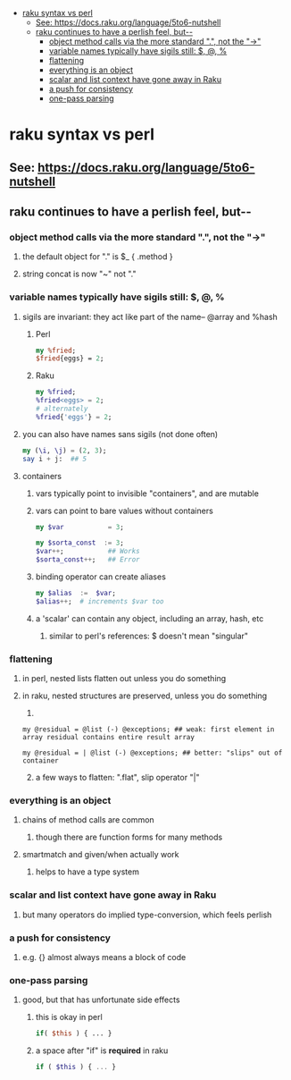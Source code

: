 - [raku syntax vs perl](#orgda3910b)
  - [See: <https://docs.raku.org/language/5to6-nutshell>](#org5749505)
  - [raku continues to have a perlish feel, but--](#org3d843b4)
    - [object method calls via the more standard ".", not the "->"](#orgc57fb46)
    - [variable names typically have sigils still: $, @, %](#orgabe7ad9)
    - [flattening](#orgf4e34ca)
    - [everything is an object](#org4800842)
    - [scalar and list context have gone away in Raku](#orgd8d49af)
    - [a push for consistency](#org432ae2d)
    - [one-pass parsing](#org5d6bd31)


<a id="orgda3910b"></a>

# raku syntax vs perl


<a id="org5749505"></a>

## See: <https://docs.raku.org/language/5to6-nutshell>


<a id="org3d843b4"></a>

## raku continues to have a perlish feel, but--


<a id="orgc57fb46"></a>

### object method calls via the more standard ".", not the "->"

1.  the default object for "." is $\_    {  .method  }

2.  string concat is now "~" not "."


<a id="orgabe7ad9"></a>

### variable names typically have sigils still: $, @, %

1.  sigils are invariant:  they act like part of the name&#x2013; @array and %hash

    1.  Perl
    
        ```perl
        my %fried;
        $fried{eggs} = 2;
        ```
    
    2.  Raku
    
        ```raku
        my %fried;
        %fried<eggs> = 2;
        # alternately
        %fried{'eggs'} = 2;
        ```

2.  you can also have names sans sigils (not done often)

    ```raku
    my (\i, \j) = (2, 3);
    say i + j:  ## 5
    ```

3.  containers

    1.  vars typically point to invisible "containers", and are mutable
    
    2.  vars can point to bare values without containers
    
        ```raku
        my $var           = 3;
        
        my $sorta_const  := 3;
        $var++;           ## Works
        $sorta_const++;   ## Error
        ```
    
    3.  binding operator can create aliases
    
        ```raku
        my $alias  :=  $var;  
        $alias++;  # increments $var too
        ```
    
    4.  a 'scalar' can contain any object, including an array, hash, etc
    
        1.  similar to perl's references: $ doesn't mean "singular"


<a id="orgf4e34ca"></a>

### flattening

1.  in perl, nested lists flatten out unless you do something

2.  in raku, nested structures are preserved, unless you do something

    1.  
    
        my @residual = @list (-) @exceptions; ## weak: first element in array residual contains entire result array
        
        my @residual = | @list (-) @exceptions; ## better: "slips" out of container
    
    2.  a few ways to flatten: ".flat", slip operator "|"


<a id="org4800842"></a>

### everything is an object

1.  chains of method calls are common

    1.  though there are function forms for many methods

2.  smartmatch and given/when actually work

    1.  helps to have a type system


<a id="orgd8d49af"></a>

### scalar and list context have gone away in Raku

1.  but many operators do implied type-conversion, which feels perlish


<a id="org432ae2d"></a>

### a push for consistency

1.  e.g. {} almost always means a block of code


<a id="org5d6bd31"></a>

### one-pass parsing

1.  good, but that has unfortunate side effects

    1.  this is okay in perl
    
        ```perl
        if( $this ) { ... }
        ```
    
    2.  a space after "if" is **required** in raku
    
        ```raku
        if ( $this ) { ... }
        ```
